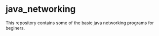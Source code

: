 # java_networking
This repository contains some of the basic java networking programs for beginers.
